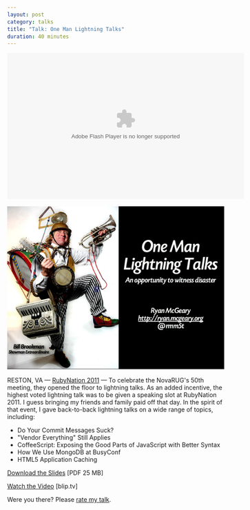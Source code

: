 ```yaml
---
layout: post
category: talks
title: "Talk: One Man Lightning Talks"
duration: 40 minutes
---
```


<embed src="http://blip.tv/play/AYK%2B808C" type="application/x-shockwave-flash" width="550" height="339" wmode="transparent" allowscriptaccess="always" allowfullscreen="true" ></embed>

[![One Man Lightning Talks](/images/talks/one-man-lightning.png)][slides]

RESTON, VA &mdash; [RubyNation 2011][location] &mdash; To celebrate the
NovaRUG's 50th meeting, they opened the floor to lightning talks. As an added
incentive, the highest voted lightning talk was to be given a speaking slot at
RubyNation 2011. I guess bringing my friends and family paid off that day. In
the spirit of that event, I gave back-to-back lightning talks on a wide range of
topics, including:

* Do Your Commit Messages Suck?
* "Vendor Everything" Still Applies
* CoffeeScript: Exposing the Good Parts of JavaScript with Better Syntax
* How We Use MongoDB at BusyConf
* HTML5 Application Caching

[Download the Slides][slides] \[PDF 25 MB\]

[Watch the Video][video] \[blip.tv\]

Were you there? Please [rate my talk](http://spkr8.com/t/7045).

[slides]: http://files.mcgeary.org/presentations/one-man-lightning-rubynation.pdf "Download the Slides"
[location]: http://www.rubynation.org//
[video]: http://blip.tv/rubynation/one-man-lightning-talks-5224811
